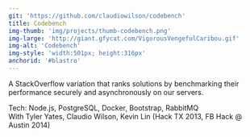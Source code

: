 ```yaml
---
git: 'https://github.com/claudiowilson/codebench'
title: Codebench
img-thumb: 'img/projects/thumb-codebench.png'
img-large: 'http://giant.gfycat.com/VigorousVengefulCaribou.gif'
img-alt: 'Codebench'
img-style: 'width:501px; height:316px'
anchorid: '#blastro'
---
```


A StackOverflow variation that ranks solutions by benchmarking their performance securely and asynchronously on our servers.


<p-dark>Tech: Node.js, PostgreSQL, Docker, Bootstrap, RabbitMQ</br>With Tyler Yates, Claudio Wilson, Kevin Lin (Hack TX 2013, FB Hack @ Austin 2014)</p-dark>